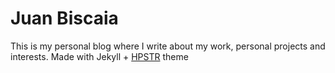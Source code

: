 # Juan Biscaia

This is my personal blog where I write about my work, personal projects and interests.
Made with Jekyll + [HPSTR](https://mmistakes.github.io/hpstr-jekyll-theme) theme
